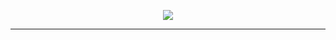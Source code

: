 <p align="center">
  <a href="https://profile.intra.42.fr/users/melisha">
    <img src="https://badge42.herokuapp.com/api/stats/melisha?darkmode=true"/>
  </a>
</p>

<hr>
